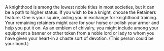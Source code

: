 A knighthood is among the lowest noble titles in most
societies, but it can be a path to higher status. If you
wish to be a knight, choose the Retainers feature.
One is your squire, aiding you in exchange for
knighthood training. Your remaining retainers might 
care for your horse or polish
your armor and help you put it on.
As an emblem of chivalry, you might include 
among your equipment a banner
or other token from a noble lord or lady to whom you
have given your heart-in a chaste sort of devotion.
(This person could be your bond.)
